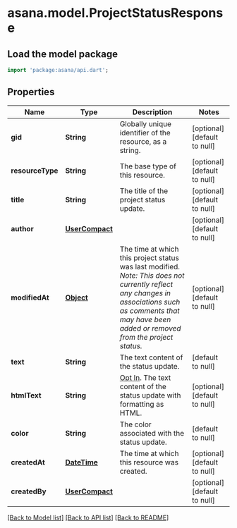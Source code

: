 # asana.model.ProjectStatusResponse

## Load the model package
```dart
import 'package:asana/api.dart';
```

## Properties
Name | Type | Description | Notes
------------ | ------------- | ------------- | -------------
**gid** | **String** | Globally unique identifier of the resource, as a string. | [optional] [default to null]
**resourceType** | **String** | The base type of this resource. | [optional] [default to null]
**title** | **String** | The title of the project status update. | [optional] [default to null]
**author** | [**UserCompact**](UserCompact.md) |  | [optional] [default to null]
**modifiedAt** | [**Object**](Object.md) | The time at which this project status was last modified. *Note: This does not currently reflect any changes in associations such as comments that may have been added or removed from the project status.* | [optional] [default to null]
**text** | **String** | The text content of the status update. | [default to null]
**htmlText** | **String** | [Opt In](/docs/input-output-options). The text content of the status update with formatting as HTML. | [optional] [default to null]
**color** | **String** | The color associated with the status update. | [default to null]
**createdAt** | [**DateTime**](DateTime.md) | The time at which this resource was created. | [optional] [default to null]
**createdBy** | [**UserCompact**](UserCompact.md) |  | [optional] [default to null]

[[Back to Model list]](../README.md#documentation-for-models) [[Back to API list]](../README.md#documentation-for-api-endpoints) [[Back to README]](../README.md)


